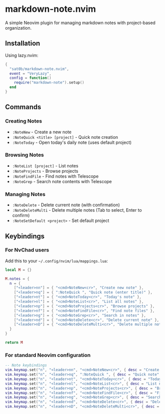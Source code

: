 # markdown-note.nvim

A simple Neovim plugin for managing markdown notes with project-based organization.

## Installation

Using lazy.nvim:
```lua
{
  "sat0b/markdown-note.nvim",
  event = "VeryLazy",
  config = function()
    require("markdown-note").setup()
  end
}
```

## Commands

### Creating Notes
- `:NoteNew` - Create a new note
- `:NoteQuick <title> [project]` - Quick note creation
- `:NoteToday` - Open today's daily note (uses default project)

### Browsing Notes
- `:NoteList [project]` - List notes
- `:NoteProjects` - Browse projects
- `:NoteFindFile` - Find notes with Telescope
- `:NoteGrep` - Search note contents with Telescope

### Managing Notes
- `:NoteDelete` - Delete current note (with confirmation)
- `:NoteDeleteMulti` - Delete multiple notes (Tab to select, Enter to confirm)
- `:NoteSetDefault <project>` - Set default project

## Keybindings

### For NvChad users

Add this to your `~/.config/nvim/lua/mappings.lua`:

```lua
local M = {}

M.notes = {
  n = {
    ["<leader>nn"] = { "<cmd>NoteNew<cr>", "Create new note" },
    ["<leader>nq"] = { ":NoteQuick ", "Quick note (enter title)" },
    ["<leader>nt"] = { "<cmd>NoteToday<cr>", "Today's note" },
    ["<leader>nl"] = { "<cmd>NoteList<cr>", "List all notes" },
    ["<leader>np"] = { "<cmd>NoteProjects<cr>", "Browse projects" },
    ["<leader>nf"] = { "<cmd>NoteFindFile<cr>", "Find note files" },
    ["<leader>ng"] = { "<cmd>NoteGrep<cr>", "Search in notes" },
    ["<leader>nd"] = { "<cmd>NoteDelete<cr>", "Delete current note" },
    ["<leader>nD"] = { "<cmd>NoteDeleteMulti<cr>", "Delete multiple notes" },
  }
}

return M
```

### For standard Neovim configuration

```lua
-- Note keybindings
vim.keymap.set("n", "<leader>nn", "<cmd>NoteNew<cr>", { desc = "Create new note" })
vim.keymap.set("n", "<leader>nq", ":NoteQuick ", { desc = "Quick note" })
vim.keymap.set("n", "<leader>nt", "<cmd>NoteToday<cr>", { desc = "Today's note" })
vim.keymap.set("n", "<leader>nl", "<cmd>NoteList<cr>", { desc = "List notes" })
vim.keymap.set("n", "<leader>np", "<cmd>NoteProjects<cr>", { desc = "Browse projects" })
vim.keymap.set("n", "<leader>nf", "<cmd>NoteFindFile<cr>", { desc = "Find notes" })
vim.keymap.set("n", "<leader>ng", "<cmd>NoteGrep<cr>", { desc = "Search in notes" })
vim.keymap.set("n", "<leader>nd", "<cmd>NoteDelete<cr>", { desc = "Delete current note" })
vim.keymap.set("n", "<leader>nD", "<cmd>NoteDeleteMulti<cr>", { desc = "Delete multiple notes" })
```

